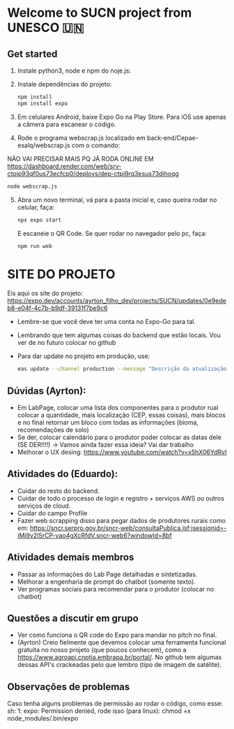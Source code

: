 # Welcome to SUCN project from UNESCO 🇺🇳

## Get started

1. Instale python3, node e npm do noje.js:

2. Instale dependências do projeto:

   ```bash
   npm install
   npm install expo
   ```

3. Em celulares Android, baixe Expo Go na Play Store. Para iOS use apenas a câmera para escanear o código.

4. Rode o programa webscrap.js localizado em back-end/Cepae-esalq/webscrap.js com o comando:

NÃO VAI PRECISAR MAIS PQ JÁ RODA ONLINE EM https://dashboard.render.com/web/srv-ctpip93qf0us73ecfcp0/deploys/dep-ctpj9rq3esus73dihoqg

   ```bash
   node webscrap.js
   ```

5. Abra um novo terminal, vá para a pasta inicial e, caso queira rodar no celular, faça:
   ```bash
   npx expo start
   ```
   E escaneie o QR Code. Se quer rodar no navegador pelo pc, faça:
   ```bash
   npm run web
   ```


# SITE DO PROJETO

Eis aqui os site do projeto: https://expo.dev/accounts/ayrton_filho_dev/projects/SUCN/updates/0e9edeb8-e04f-4c7b-b9df-39131f7be9c6

* Lembre-se que você deve ter uma conta no Expo-Go para tal.
* Lembrando que tem algumas coisas do backend que estão locais. Vou ver de no futuro colocar no github


* Para dar update no projeto em produção, use:

   ```bash
   eas update --channel production --message "Descrição da atualização"
   ```


## Dúvidas (Ayrton):

* Em LabPage, colocar uma lista dos componentes para o produtor rual colocar a quantidade, mais localização (CEP, essas coisas), mais blocos e no final retornar um bloco com todas as informações (bioma, recomendações de solo)
* Se der, colocar calendário para o produtor poder colocar as datas dele (SE DER!!!!) -> Vamos ainda fazer essa ideia? Vai dar trabalho
* Melhorar o UX desing: https://www.youtube.com/watch?v=x5hX06YdRvI


## Atividades do (Eduardo):

* Cuidar do resto do backend.
* Cuidar de todo o processo de login e registro + serviços AWS ou outros serviços de cloud.
* Cuidar do campo Profile 
* Fazer web scrapping disso para pegar dados de produtores rurais como em: https://sncr.serpro.gov.br/sncr-web/consultaPublica.jsf;jsessionid=-iMj9v2I5rCP-vao4gXcRfdV.sncr-web6?windowId=8bf

## Atividades demais membros

* Passar as informações do Lab Page detalhadas e sintetizadas.
* Melhorar a engenharia de prompt do chatbot (somente texto).
* Ver programas sociais para recomendar para o produtor (colocar no chatbot)

## Questões a discutir em grupo

* Ver como funciona o QR code do Expo para mandar no pitch no final. 
* (Ayrton) Creio fielmente que devemos colocar uma ferramenta funcional gratuita no nosso projeto (que poucos conhecem), como a https://www.agroapi.cnptia.embrapa.br/portal/. No github tem algumas dessas API's crackeadas pelo que lembro (tipo de imagem de satélite).


## Observações de problemas

Caso tenha alguns problemas de permissão ao rodar o código, como esse: sh: 1: expo: Permission denied, rode isso (para linux):
chmod +x node_modules/.bin/expo
